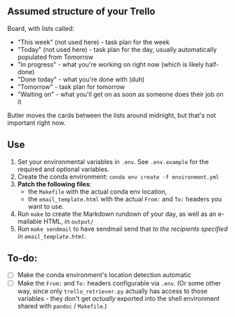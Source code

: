 ## Assumed structure of your Trello

Board, with lists called:

- "This week" (not used here) - task plan for the week
- "Today" (not used here) - task plan for the day, usually automatically populated from Tomorrow
- "In progress" - what you're working on right now (which is likely half-done)
- "Done today" - what you're done with (duh)
- "Tomorrow" - task plan for tomorrow
- "Waiting on" - what you'll get on as soon as someone does their job on it

Butler moves the cards between the lists around midnight, but that's not important right now.

## Use

1. Set your environmental variables in `.env`. See `.env.example` for the
   required and optional variables.
2. Create the conda environment: `conda env create -f environment.yml`
3. **Patch the following files**: 
    - the `Makefile` with the actual conda env location,
    - the `email_template.html` with the actual `From:` and `To:` headers you want to use.
4. Run `make` to create the Markdown rundown of your day, as well as an
   e-mailable HTML, in `output/`
5. Run `make sendmail` to have sendmail send that _to the recipients specified
   in `email_template.html`_.

## To-do:

- [ ] Make the conda environment's location detection automatic
- [ ] Make the `From:` and `To:` headers configurable via `.env`. (Or some
      other way, since only `trello_retriever.py` actually has access to those
      variables - they don't get *actually* exported into the shell environment
      shared with `pandoc` / `Makefile`.)
